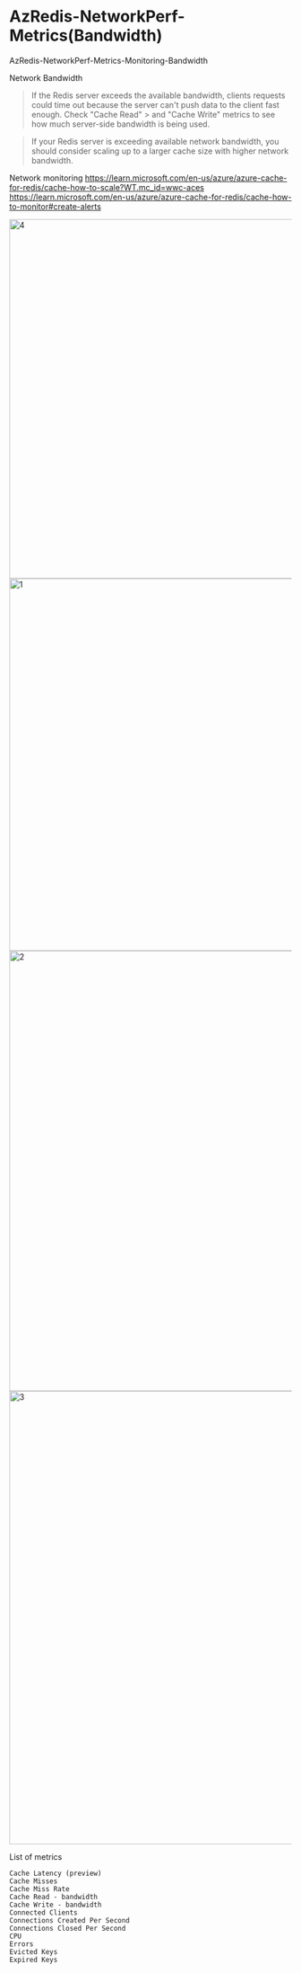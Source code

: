 # AzRedis-NetworkPerf-Metrics(Bandwidth)
AzRedis-NetworkPerf-Metrics-Monitoring-Bandwidth

Network Bandwidth
> If the Redis server exceeds the available bandwidth, clients requests could time out because the server can't push data to the client fast enough. Check "Cache Read" > and "Cache Write" metrics to see how much server-side bandwidth is being used. 

> If your Redis server is exceeding available network bandwidth, you should consider scaling up to a larger cache size with higher network bandwidth.

Network monitoring
https://learn.microsoft.com/en-us/azure/azure-cache-for-redis/cache-how-to-scale?WT.mc_id=wwc-aces
https://learn.microsoft.com/en-us/azure/azure-cache-for-redis/cache-how-to-monitor#create-alerts

<img width="640" alt="4" src="https://user-images.githubusercontent.com/61469290/225243289-82166899-1ee0-4ba7-813d-41025df1721d.png">

<img width="663" alt="1" src="https://user-images.githubusercontent.com/61469290/225243190-41732753-f84b-428a-aecd-9c0b7a73f4aa.png">

<img width="784" alt="2" src="https://user-images.githubusercontent.com/61469290/225243221-4c5dd794-42c0-4cc0-bbf3-e8ff9a08a285.png">

<img width="807" alt="3" src="https://user-images.githubusercontent.com/61469290/225243255-f8191704-cc84-49cd-9776-0424f07f1da7.png">

List of metrics
```
Cache Latency (preview)
Cache Misses
Cache Miss Rate
Cache Read - bandwidth 
Cache Write - bandwidth
Connected Clients
Connections Created Per Second
Connections Closed Per Second
CPU
Errors
Evicted Keys
Expired Keys
```
